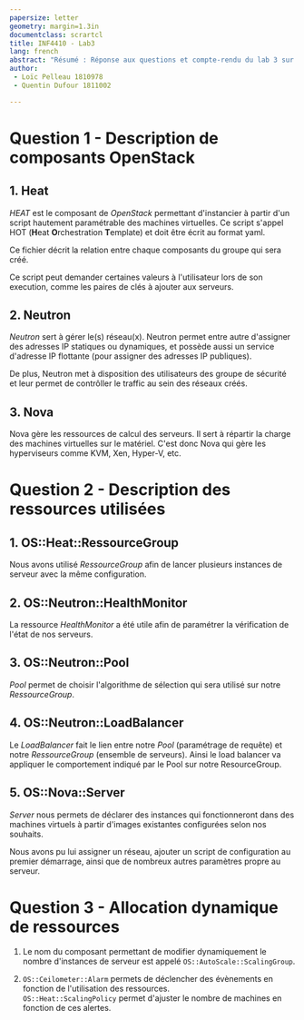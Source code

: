 ```yaml
---
papersize: letter
geometry: margin=1.3in
documentclass: scrartcl
title: INF4410 - Lab3
lang: french
abstract: "Résumé : Réponse aux questions et compte-rendu du lab 3 sur OpenStack."
author:
 - Loïc Pelleau 1810978
 - Quentin Dufour 1811002

---
```


# Question 1 - Description de composants OpenStack
## 1. Heat
*HEAT* est le composant de *OpenStack* permettant d'instancier à partir d'un script hautement paramétrable des machines virtuelles. Ce script s'appel HOT (**H**eat **O**rchestration **T**emplate) et doit être écrit au format yaml.  

Ce fichier décrit la relation entre chaque composants du groupe qui sera créé.

Ce script peut demander certaines valeurs à l'utilisateur lors de son execution, comme les paires de clés à ajouter aux serveurs.

## 2. Neutron

*Neutron* sert à gérer le(s) réseau(x). Neutron permet entre autre d'assigner des adresses IP statiques ou dynamiques, et possède aussi un service d'adresse IP flottante (pour assigner des adresses IP publiques).

De plus, Neutron met à disposition des utilisateurs des groupe de sécurité et leur permet de contrôller le traffic au sein des réseaux créés.

## 3. Nova

Nova gère les ressources de calcul des serveurs. Il sert à répartir la charge des machines virtuelles sur le matériel. C'est donc Nova qui gère les hyperviseurs comme KVM, Xen, Hyper-V, etc.

# Question 2 - Description des ressources utilisées

## 1. OS::Heat::RessourceGroup

Nous avons utilisé *RessourceGroup* afin de lancer plusieurs instances de serveur avec la même configuration.

## 2. OS::Neutron::HealthMonitor
La ressource *HealthMonitor* a été utile afin de paramétrer la vérification de l'état de nos serveurs.

## 3. OS::Neutron::Pool

*Pool* permet de choisir l'algorithme de sélection qui sera utilisé sur notre *RessourceGroup*.

## 4. OS::Neutron::LoadBalancer

Le *LoadBalancer* fait le lien entre notre *Pool* (paramétrage de requête) et notre *RessourceGroup* (ensemble de serveurs). Ainsi le load balancer va appliquer le comportement indiqué par le Pool sur notre ResourceGroup.

## 5. OS::Nova::Server

*Server* nous permets de déclarer des instances qui fonctionneront dans des machines virtuels à partir d'images existantes configurées selon nos souhaits.

Nous avons pu lui assigner un réseau, ajouter un script de configuration au premier démarrage, ainsi que de nombreux autres paramètres propre au serveur.

# Question 3 - Allocation dynamique de ressources

1. Le nom du composant permettant de modifier dynamiquement le nombre d'instances de serveur est appelé `OS::AutoScale::ScalingGroup`.

2. `OS::Ceilometer::Alarm` permets de déclencher des évènements en fonction de l'utilisation des ressources.  
   `OS::Heat::ScalingPolicy` permet d'ajuster le nombre de machines en fonction de ces alertes.
